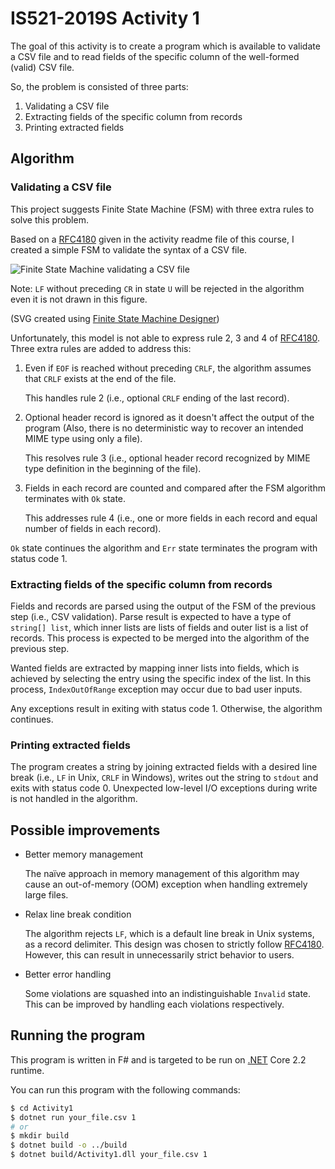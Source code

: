 # IS521-2019S Activity 1

The goal of this activity is to create a program which is available to validate a CSV file and to read fields of the specific column of the well-formed (valid) CSV file.

So, the problem is consisted of three parts:

1. Validating a CSV file
2. Extracting fields of the specific column from records
3. Printing extracted fields



## Algorithm

### Validating a CSV file

This project suggests Finite State Machine (FSM) with three extra rules to solve this problem.

Based on a [RFC4180][RFC4180] given in the activity readme file of this course, I created a simple FSM to validate the syntax of a CSV file.

![Finite State Machine validating a CSV file](fsm_csv_syntax_validation.svg)

Note: `LF` without preceding `CR` in state `U` will be rejected in the algorithm even it is not drawn in this figure.

(SVG created using [Finite State Machine Designer][FSMD])

Unfortunately, this model is not able to express rule 2, 3 and 4 of [RFC4180][RFC4180]. Three extra rules are added to address this:

1. Even if `EOF` is reached without preceding `CRLF`, the algorithm assumes that `CRLF` exists at the end of the file.

   This handles rule 2 (i.e., optional `CRLF` ending of the last record).

2. Optional header record is ignored as it doesn't affect the output of the program (Also, there is no deterministic way to recover an intended MIME type using only a file).

   This resolves rule 3 (i.e., optional header record recognized by MIME type definition in the beginning of the file).

3. Fields in each record are counted and compared after the FSM algorithm terminates with `Ok` state.

   This addresses rule 4 (i.e., one or more fields in each record and equal number of fields in each record).

`Ok` state continues the algorithm and `Err` state terminates the program with status code 1.



### Extracting fields of the specific column from records

Fields and records are parsed using the output of the FSM of the previous step (i.e., CSV validation). Parse result is expected to have a type of `string[] list`, which inner lists are lists of fields and outer list is a list of records. This process is expected to be merged into the algorithm of the previous step.

Wanted fields are extracted by mapping inner lists into fields, which is achieved by selecting the entry using the specific index of the list. In this process, `IndexOutOfRange` exception may occur due to bad user inputs.

Any exceptions result in exiting with status code 1. Otherwise, the algorithm continues.



### Printing extracted fields

The program creates a string by joining extracted fields with a desired line break (i.e., `LF` in Unix, `CRLF` in Windows), writes out the string to `stdout` and exits with status code 0. Unexpected low-level I/O exceptions during write is not handled in the algorithm.



## Possible improvements

- Better memory management

  The naïve approach in memory management of this algorithm may cause an out-of-memory (OOM) exception when handling extremely large files.

- Relax line break condition

  The algorithm rejects `LF`, which is a default line break in Unix systems, as a record delimiter. This design was chosen to strictly follow [RFC4180][RFC4180]. However, this can result in unnecessarily strict behavior to users.

- Better error handling

  Some violations are squashed into an indistinguishable `Invalid` state. This can be improved by handling each violations respectively.



## Running the program

This program is written in F# and is targeted to be run on [.NET][dotnet] Core 2.2 runtime.

You can run this program with the following commands:

```bash
$ cd Activity1
$ dotnet run your_file.csv 1
# or
$ mkdir build
$ dotnet build -o ../build
$ dotnet build/Activity1.dll your_file.csv 1
```



[RFC4180]: https://tools.ietf.org/html/rfc4180
[FSMD]: http://madebyevan.com/fsm/
[dotnet]: http://dot.net/
